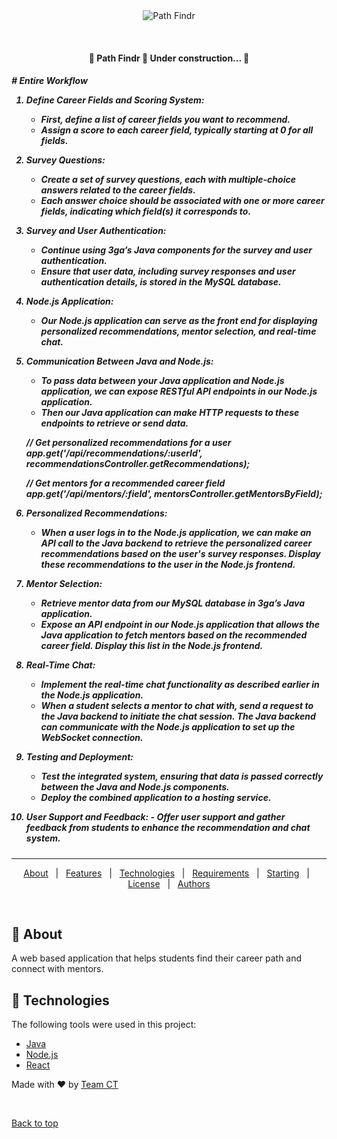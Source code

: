 <div align="center" id="top"> 
  <img src="./.github/app.gif" alt="Path Findr" />

&#xa0;

  <!-- <a href="https://pathfindr.netlify.app">Demo</a> -->
</div>

 <h4 align="center"> 
	🚧  Path Findr 🚀 Under construction...  🚧
</h4>

<!-- Status -->
<h5 align center>
	# Entire Workflow

1. **Define Career Fields and Scoring System**:
   - First, define a list of career fields you want to recommend.
   - Assign a score to each career field, typically starting at 0 for all fields.
2. **Survey Questions**:
   - Create a set of survey questions, each with multiple-choice answers related to the career fields.
   - Each answer choice should be associated with one or more career fields, indicating which field(s) it corresponds to.
3. **Survey and User Authentication**:
   - Continue using 3ga’s Java components for the survey and user authentication.
   - Ensure that user data, including survey responses and user authentication details, is stored in the MySQL database.
4. **Node.js Application**:
   - Our Node.js application can serve as the front end for displaying personalized recommendations, mentor selection, and real-time chat.
5. **Communication Between Java and Node.js**:

   - To pass data between your Java application and Node.js application, we can expose RESTful API endpoints in our Node.js application.
   - Then our Java application can make HTTP requests to these endpoints to retrieve or send data.

   // Get personalized recommendations for a user
   app.get('/api/recommendations/:userId', recommendationsController.getRecommendations);

   // Get mentors for a recommended career field
   app.get('/api/mentors/:field', mentorsController.getMentorsByField);

6. **Personalized Recommendations**:
   - When a user logs in to the Node.js application, we can make an API call to the Java backend to retrieve the personalized career recommendations based on the user's survey responses. Display these recommendations to the user in the Node.js frontend.
7. **Mentor Selection**:
   - Retrieve mentor data from our MySQL database in 3ga’s Java application.
   - Expose an API endpoint in our Node.js application that allows the Java application to fetch mentors based on the recommended career field. Display this list in the Node.js frontend.
8. **Real-Time Chat**:
   - Implement the real-time chat functionality as described earlier in the Node.js application.
   - When a student selects a mentor to chat with, send a request to the Java backend to initiate the chat session. The Java backend can communicate with the Node.js application to set up the WebSocket connection.
9. **Testing and Deployment**:
   - Test the integrated system, ensuring that data is passed correctly between the Java and Node.js components.
   - Deploy the combined application to a hosting service.
10. **User Support and Feedback**: - Offer user support and gather feedback from students to enhance the recommendation and chat system.
</h5>

<hr>

<p align="center">
  <a href="#dart-about">About</a> &#xa0; | &#xa0; 
  <a href="#sparkles-features">Features</a> &#xa0; | &#xa0;
  <a href="#rocket-technologies">Technologies</a> &#xa0; | &#xa0;
  <a href="#white_check_mark-requirements">Requirements</a> &#xa0; | &#xa0;
  <a href="#checkered_flag-starting">Starting</a> &#xa0; | &#xa0;
  <a href="#memo-license">License</a> &#xa0; | &#xa0;
  <a href="https://github.com/{{YOUR_GITHUB_USERNAME}}" target="_blank">Authors</a>
</p>

<br>

## :dart: About

A web based application that helps students find their career path and connect with mentors.

## :rocket: Technologies

The following tools were used in this project:

- [Java](https://www.java.com/en/)
- [Node.js](https://nodejs.org/en/)
- [React](https://pt-br.reactjs.org/)

Made with :heart: by <a href="https://github.com/{{YOUR_GITHUB_USERNAME}}" target="_blank">Team CT</a>

&#xa0;

<a href="#top">Back to top</a>
